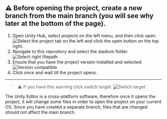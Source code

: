 ## ⚠️ Before opening the project, create a new branch from the main branch (you will see why later at the bottom of the page).

1. Open Unity Hub, select projects on the left menu, and then click open. ![Select the project tab on the left and click the open button on the top right.](https://github.com/dss0029/arenalighting-spring2023/blob/7f667b87dc3770caaec17bb4af2508f408f04716/assets/open_the_project.png "Select the project tab on the left and click the open button on the top right.")
2. Navigate to this repository and select the stadium folder. ![Select right filepath](https://github.com/dss0029/arenalighting-spring2023/blob/7f667b87dc3770caaec17bb4af2508f408f04716/assets/find_and_select_project.png "Select right file path")
3. Ensure that you have the project version installed and selected. ![Version compatible](https://github.com/dss0029/arenalighting-spring2023/blob/7f667b87dc3770caaec17bb4af2508f408f04716/assets/version_compatible.png "Version compatible")
4. Click once and wait till the project opens.
---
> ⚠️  If you have this warning click switch target. ![Switch target](https://github.com/dss0029/arenalighting-spring2023/blob/7f667b87dc3770caaec17bb4af2508f408f04716/assets/switch_target_warning.png "Switch target")


The Unity Editor is a cross-platform software, therefore once it opens the project, it will change some files in order to open the project on your current OS. Since you have created a separate branch, files that are changed should not affect the main branch.